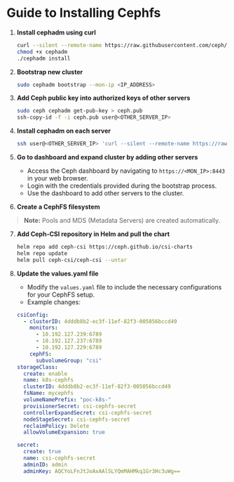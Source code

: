 # Guide to Installing Cephfs


1. **Install cephadm using curl**
    ```sh
    curl --silent --remote-name https://raw.githubusercontent.com/ceph/ceph/master/src/cephadm/cephadm
    chmod +x cephadm
    ./cephadm install
    ```

2. **Bootstrap new cluster**
    ```sh
    sudo cephadm bootstrap --mon-ip <IP_ADDRESS>
    ```

3. **Add Ceph public key into authorized keys of other servers**
    ```sh
    sudo ceph cephadm get-pub-key > ceph.pub
    ssh-copy-id -f -i ceph.pub user@<OTHER_SERVER_IP>
    ```

4. **Install cephadm on each server**
    ```sh
    ssh user@<OTHER_SERVER_IP> 'curl --silent --remote-name https://raw.githubusercontent.com/ceph/ceph/master/src/cephadm/cephadm && chmod +x cephadm && sudo ./cephadm install'
    ```

5. **Go to dashboard and expand cluster by adding other servers**
    - Access the Ceph dashboard by navigating to `https://<MON_IP>:8443` in your web browser.
    - Login with the credentials provided during the bootstrap process.
    - Use the dashboard to add other servers to the cluster.

6. **Create a CephFS filesystem**
> **Note:** Pools and MDS (Metadata Servers) are created automatically.

7. **Add Ceph-CSI repository in Helm and pull the chart**
    ```sh
    helm repo add ceph-csi https://ceph.github.io/csi-charts
    helm repo update
    helm pull ceph-csi/ceph-csi --untar
    ```

8. **Update the values.yaml file**
    - Modify the `values.yaml` file to include the necessary configurations for your CephFS setup.
    - Example changes:
    ```yaml
    csiConfig: 
      - clusterID: 4dddb8b2-ec3f-11ef-82f3-005056bccd49
        monitors:
          - 10.192.127.239:6789
          - 10.192.127.237:6789
          - 10.192.127.229:6789
        cephFS:
          subvolumeGroup: "csi"
    storageClass:
      create: enable
      name: k8s-cephfs
      clusterID: 4dddb8b2-ec3f-11ef-82f3-005056bccd49
      fsName: mycephfs
      volumeNamePrefix: "poc-k8s-"
      provisionerSecret: csi-cephfs-secret
      controllerExpandSecret: csi-cephfs-secret
      nodeStageSecret: csi-cephfs-secret
      reclaimPolicy: Delete
      allowVolumeExpansion: true

    secret:
      create: true
      name: csi-cephfs-secret
      adminID: admin
      adminKey: AQCYoLFnJtJoAxAAlSLYQmMAHMkq1Gr3Hc3uWg==
    ```

